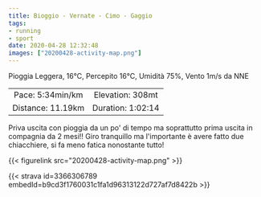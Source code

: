 ```yaml
---
title: Bioggio - Vernate - Cimo - Gaggio 
tags:
- running
- sport
date: 2020-04-28 12:32:48
images: ["20200428-activity-map.png"]
---
```


Pioggia Leggera, 16°C, Percepito 16°C, Umidità 75%, Vento 1m/s da NNE


| | |
| :-: | :-: |
| Pace: 5:34min/km | Elevation: 308mt |
| Distance: 11.19km | Duration: 1:02:14 |


Priva uscita con pioggia da un po' di tempo ma soprattutto prima uscita in compagnia da 2 mesi!!
Giro tranquillo ma l'importante è avere fatto due chiacchiere, si fa meno fatica nonostante tutto!





{{< figurelink src="20200428-activity-map.png" >}}


{{< strava id=3366306789 embedId=b9cd3f1760031c1fa1d96313122d727af7d8422b >}}
